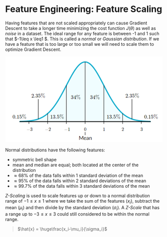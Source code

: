 # Feature Engineering: Feature Scaling

Having features that are not scaled appropriately can cause Gradient Descent to take a longer time minimizing the cost function $J(\theta)$ as well as *noise* in a dataset. The ideal range for any feature is between -1 and 1 such that $-1\leq x \leq1 $. This is called a *normal* or *Gaussian* *distribution*. If we have a feature that is too large or too small we will need to scale them to optimize Gradient Descent.

![Normal Distribution](../images/normal-distribution.png)

Normal distributions have the following features:

- symmetric bell shape
- mean and median are equal; both located at the center of the distribution
- $\approx68\%$ of the data falls within 1 standard deviation of the mean
- $\approx95\%$ of the data falls within 2 standard deviations of the mean
- $\approx99.7\%$ of the data falls within 3 standard deviations of the mean

*Z-Scaling* is used to scale features up or down to a normal distribution range of $-1\leq x \leq1$ where we take the sum of the features ($x_i$), subtract the mean ($\mu_i$)  and then divide by the standard deviation ($\sigma_i$). A *Z-Scale* that has a range up to $-3\leq x \leq3$ could still considered to be within the normal range.

> $\hat{x} = \huge\frac{x_i-\mu_i}{\sigma_i}$